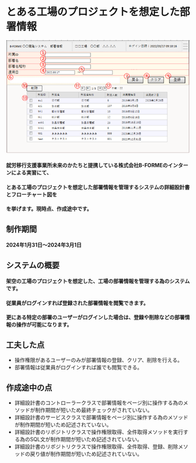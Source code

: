 # とある工場のプロジェクトを想定した部署情報
![株式会社B-FORMEの部署情報の管理画面](images/部署情報_画面.PNG "busyo")

#### 就労移行支援事業所未来のかたちと提携している株式会社B-FORMEのインターンによる実習にて、
#### とある工場のプロジェクトを想定した部署情報を管理するシステムの詳細設計書とフローチャート図を
#### を挙げます。現時点、作成途中です。

## 制作期間
#### 2024年1月31日～2024年3月1日

## システムの概要
#### 架空の工場のプロジェクトを想定した、工場の部署情報を管理する為のシステムです。
#### 従業員がログインすれば登録された部署情報を閲覧できます。
#### 更にある特定の部署のユーザーがログインした場合は、登録や削除などの部署情報の操作が可能になります。

## 工夫した点
- 操作権限があるユーザーのみが部署情報の登録、クリア、削除を行える。
- 部署情報は従業員がログインすれば誰でも閲覧できる。

## 作成途中の点
- 詳細設計書のコントローラークラスで部署情報をページ別に操作する為のメソッドが制作期間が短いため最終チェックがされていない。
- 詳細設計書のサービスクラスで部署情報をページ別に操作する為のメソッドが制作期間が短いため記述されていない。
- 詳細設計書のリポジトリクラスで操作権限取得、全件取得メソッドを実行する為のSQL文が制作期間が短いため記述されていない。
- 詳細設計書のリポジトリクラスで操作権限取得、全件取得、登録、削除メソッドの戻り値が制作期間が短いため記述されていない。
